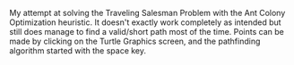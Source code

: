 My attempt at solving the Traveling Salesman Problem with the Ant Colony Optimization heuristic. It doesn't exactly work completely as intended but still does manage to find a valid/short path most of the time. Points can be made by clicking on the Turtle Graphics screen, and the pathfinding algorithm started with the space key.
